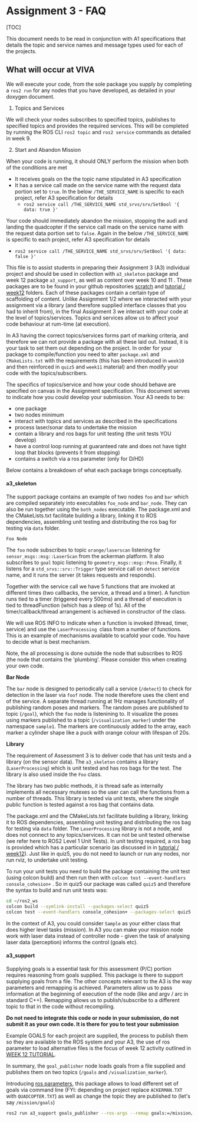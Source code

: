 Assignment 3 - FAQ 
=========================

[TOC]

This document needs to be read in conjunction with A1 specifications that details the topic and service names and message types used for each of the projects.

## What will occur at VIVA

We will execute your code, from the sole package you supply by completing a `ros2 run` for any nodes that you have developed, as detailed in your doxygen document. 

1) Topics and Services

We will check your nodes subscribes to specified topics, publishes to specified topics and provides the required services. This will be completed by running the ROS CLI `ros2 topic` and `ros2 service` commands as detailed in week 9.

2. Start and Abandon Mission

When your code is running, it should ONLY perform the mission when both of the conditions are met

- It receives goals on the the topic name stipulated in A3 specification 
- It has a service call made on the service name with the request data portion set to `true`. In the below `/THE_SERVICE_NAME`  is specific to each project, refer A3 specification for details
  - `ros2 service call /THE_SERVICE_NAME std_srvs/srv/SetBool '{ data: true }'`

Your code should immediately abandon the mission, stopping the audi and landing the quadcopter if the service call made on the service name with the request data portion set to `false`. Again in the below `/THE_SERVICE_NAME`  is specific to each project, refer A3 specification for details

- `ros2 service call /THE_SERVICE_NAME std_srvs/srv/SetBool '{ data: false }'`

This file is to assist students in preparing their Assignment 3 (A3) individual project and should be used in collection with `a3_skeleton` package and week 12 package `a3_support`, as well as content over week 10 and 11 . These packages are to be found in your github repositories [scratch](../../scratch) and [tutorial / week12](./) folders. Each of these packages contain a certain type of scaffolding of content. Unlike Assignment 1/2 where we interacted with your assignment via a library (and therefore supplied interface classes that you had to inherit from), in the final Assignment 3 we interact with your code at the level of topics/services. Topics and services allow us to affect your code behaviour at rum-time (at execution).  

In A3 having the correct topics/services forms part of marking criteria, and therefore we can not provide a package with all these laid out. Instead, it is your task to set them out depending on the project. In order for your package to compile/function you need to alter `package.xml` and `CMakeLists.txt` with the requirements (this has been introduced in `week10` and then reinforced in `quiz5` and `week11` material) and then modify your code with the topics/subscribers.

The specifics of topics/service and how your code should behave are specified on canvas in the Assignment specification. This document serves to indicate how you could develop your submission. Your A3 needs to be:

- one package
- two nodes minimum
- interact with topics and services as described in the specifications
- process laser/sonar data to undertake the mission 
- contain a library and ros bags for unit testing (the unit tests YOU develop)
- have a control loop running at guaranteed rate and does not have tight loop that blocks (prevents it from stopping)
- contains a switch via a ros parameter (only for D/HD)

Below contains a breakdown of what each package brings conceptually.

#### a3_skeleton

The support package contains an example of two nodes `foo` and `bar` which are compiled separately into executables `foo_node` and `bar_node`. They can also be run together using the `both_nodes` executable. The package.xml and the CMakeLists.txt facilitate building a library, linking it to ROS dependencies, assembling unit testing and distributing the ros bag for testing via `data` folder.

`Foo Node`

The `foo` node subscribes to topic `orange/laserscan` listening for `sensor_msgs::msg::LaserScan` from the ackerman platform. It also subscribes to `goal` topic listening to `geometry_msgs::msg::Pose`. Finally, it listens for a `std_srvs::srv::Trigger` type service call on `detect` service name, and it runs the server (it takes requests and responds).

Together with the service call we have 5 functions that are invoked at different times (two callbacks, the service, a thread and a timer).
A function runs tied to a timer (triggered every 500ms) and a thread of execution is tied to threadFunction (which has a sleep of 1s). 
All of the timer/callback/thread arrangement is achieved in constructor of the class.

We will use ROS INFO to indicate when a function is invoked (thread, timer, service) and use the `LaserProcessing `class from a number of functions. 
This is an example of mechanisms available to scafold your code. You have to decide what is best mechanism. 

Note, the all processing is done outside the node that subscribes to ROS (the node that contains the 'plumbing'. 
Please consider this when creating your own code.

**Bar Node**

The `bar` node is designed to periodically call a service (`/detect`) to check for detection in the laser via `foof` node.  The node therefore uses the client end of the service. A separate thread running at 1Hz manages functionality of publishing random poses and markers. The random poses 
are published to topic (`/goal`), which the `foo` node is listenining to. It visualize the poses using  markers published to a topic (`/visualization_marker`) under the namespace `sample1`. The markers are continuously  added to the array, each marker a cylinder shape like a puck with orange colour with lifespan of 20s.

**Library**

The requirement of Assessment 3 is to deliver code that has unit tests and a library (on the sensor data). The `a3_skeleton` contains a library (`LaserProcessing`) which is unit tested and has ros bags for the test. The library is also used inside the `Foo` class. 

The library has two public methods, it is thread safe as internally implements all necessary mutexes so the user can call the functions from a number of threads.  This library is tested via unit tests, where the single public function is tested against a ros bag that contains data.

The package.xml and the CMakeLists.txt facilitate building a library, linking it to ROS dependencies, assembling unit testing and distributing the ros bag for testing via `data` folder.  The `LaserProcessing` library is not a node, and does not connect to any topics/services. It can not be unit tested otherwise (we refer here to ROS2 Level 1 Unit Tests). In unit testing required, a ros bag is provided which has a particular scenario (as discussed in in  [tutorial / week12](./)). Just like in quiz5, you do not need to launch or run any nodes, nor run rviz, to undertake unit testing. 

To run your unit tests you need to build the package containing the unit test (using colcon build) and then run then with `colcon test --event-handlers console_cohesion+` . So in quiz5 our package was called `quiz5` and therefore the syntax to build and run unit tests was:

```bash
cd ~/ros2_ws
colcon build --symlink-install --packages-select quiz5
colcon test --event-handlers console_cohesion+ --packages-select quiz5
```

In the context of A3, you could consider `Sample` as your either class that does higher level tasks (mission). In A3 you can make your mission node work with laser data instead of controller node - given the task of analysing laser data (perception) informs the control (goals etc).

#### a3_support

Supplying goals is a essential task for this assessment (P/C) portion requires reasoning from goals supplied. This package is there to support supplying goals from a file. The  other concepts relevant to the A3 is the way parameters and remapping is achieved. Parameters allow us to pass information at the beginning of execution of the node (like and argv / arc in standard C++). Remapping allows us to publish/subscribe to a different topic to that in the code without recompiling.

**Do not need to integrate this code or node in your submission, do not submit it as your own code. It is there for you to test your submission**

Example GOALS for each project are supplied, the process to publish them so they are available to the ROS system and your A3, the use of ros parameter to load alternative files is the focus of week 12 activity outlined in [WEEK 12 TUTORIAL](./TUTORIAL.md).

In summary, the `goal_publisher` node loads goals from a file supplied and publishes them on two topics (`/goals` and `/visualization_marker`). 

Introducing [ros parameters](https://docs.ros.org/en/foxy/Tutorials/Beginner-CLI-Tools/Understanding-ROS2-Parameters/Understanding-ROS2-Parameters.html), this package allows to load different set of goals via command line (FYI: depending on project replace `ACKERMAN.TXT` with `QUADCOPTER.TXT`) as well as change the topic they are published to (let's say `/mission/goals`)	

```bash
ros2 run a3_support goals_publisher --ros-args --remap goals:=/mission/goals -p filename:=$HOME/ros2_ws/install/a3_support/share/a3_support/data/A3_TERRAIN.TXT
```
